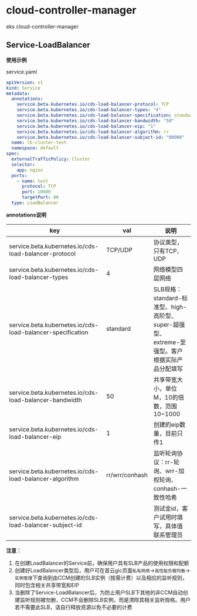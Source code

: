 # cloud-controller-manager
eks cloud-controller-manager

## Service-LoadBalancer 

**使用示例**

service.yaml

```yaml
apiVersion: v1
kind: Service
metadata:
  annotations:
    service.beta.kubernetes.io/cds-load-balancer-protocol: TCP
    service.beta.kubernetes.io/cds-load-balancer-types: "4"
    service.beta.kubernetes.io/cds-load-balancer-specification: standard
    service.beta.kubernetes.io/cds-load-balancer-bandwidth: "50"
    service.beta.kubernetes.io/cds-load-balancer-eip: "1"
    service.beta.kubernetes.io/cds-load-balancer-algorithm: rr
    service.beta.kubernetes.io/cds-load-balancer-subject-id: "00000"
  name: lb-cluster-test
  namespace: default
spec:
  externalTrafficPolicy: Cluster
  selector:
    app: nginx
  ports:
    - name: test
      protocol: TCP
      port: 10080
      targetPort: 80
  type: LoadBalancer
```

**annotations说明**

| key                                                        | val            | 说明                                                         |
| ---------------------------------------------------------- | -------------- | ------------------------------------------------------------ |
| service.beta.kubernetes.io/cds-load-balancer-protocol      | TCP/UDP        | 协议类型，只有TCP、UDP                                       |
| service.beta.kubernetes.io/cds-load-balancer-types         | 4              | 网络模型四层网络                                             |
| service.beta.kubernetes.io/cds-load-balancer-specification | standard       | SLB规格：standard-标准型、high-高阶型、super-超强型、extreme-至强型。客户根据实际产品分配填写 |
| service.beta.kubernetes.io/cds-load-balancer-bandwidth     | 50             | 共享带宽大小，单位M，10的倍数，范围10~1000                   |
| service.beta.kubernetes.io/cds-load-balancer-eip           | 1              | 创建的eip数量，目前只传1                                     |
| service.beta.kubernetes.io/cds-load-balancer-algorithm     | rr/wrr/conhash | 监听轮询协议：rr-轮询、wrr-加权轮询、conhash-一致性哈希      |
| service.beta.kubernetes.io/cds-load-balancer-subject-id    |                | 测试金id，客户试用时填写，具体值联系管理员                   |

**注意：**

1. 在创建LoadBalancer的Service前，确保用户具有SLB产品的使用权限和配额
2. 创建好LoadBalancer类型后，用户可在首云gic页面`私有网络`->`高性能负载均衡`->`实例管理`下查询到由CCM创建的SLB实例（按需计费）以及相应的监听规则，同时包含相关共享带宽和EIP
3. 当删除了Service-LoadBalancer后，为防止用户SLB下其他的非CCM自动创建监听规则被勿删，CCM不会删除SLB实例，而是清除其相关监听规格。用户若不需要此SLB，请自行释放资源以免不必要的计费
